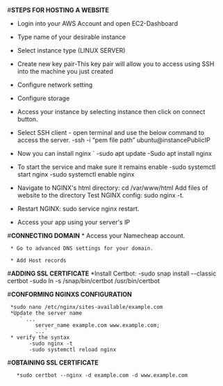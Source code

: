 #**STEPS FOR HOSTING A WEBSITE**

 * Login into your AWS Account and open EC2-Dashboard
 * Type name of your desirable instance
 * Select instance type (LINUX SERVER)
 * Create new key pair-This key pair will allow you to access using SSH into the machine you just created
 * Configure network setting
 * Configure storage
 * Access your instance by selecting instance then click on connect button.
 * Select SSH client - open terminal and use the below command to access the server.
    -ssh -i “pem file path” ubuntu@instancePublicIP
 * Now you can install nginx
  `  -sudo apt update
    -Sudo apt install nginx
 * To start the service and make sure it remains enable 
    -sudo systemctl start nginx
    -sudo systemctl enable nginx
 * Navigate to NGINX's html directory: cd /var/www/html
   Add files of website to the directory
   Test NGINX config: sudo nginx -t.
 * Restart NGINX: sudo service nginx restart.

 * Access your app using your server's IP
 
#**CONNECTING DOMAIN**
     * Access your Namecheap account.
    
     * Go to advanced DNS settings for your domain.
    
     * Add Host records
     

#**ADDING SSL CERTIFICATE**
     *Install Certbot:
          -sudo snap install --classic certbot
           -sudo ln -s /snap/bin/certbot /usr/bin/certbot
       
#**CONFORMING NGINXS CONFIGURATION**

     *sudo nano /etc/nginx/sites-available/example.com
     *Update the server name
        ` ...
             server_name example.com www.example.com;
             ...`
     * verify the syntax
           -sudo nginx -t
           -sudo systemctl reload nginx
       
#**OBTAINING SSL CERTIFICATE**
 
       *sudo certbot --nginx -d example.com -d www.example.com


























